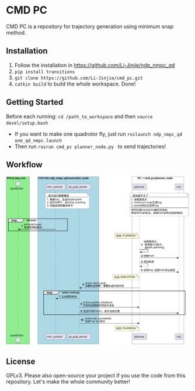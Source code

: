 # CMD PC

CMD PC is a repository for trajectory generation using minimum snap method.

## Installation

1. Follow the installation in https://github.com/Li-Jinjie/ndp_nmpc_qd
2. `pip install transitions`
3. `git clone https://github.com/Li-Jinjie/cmd_pc.git`
4. `catkin build` to build the whole workspace. Done!

## Getting Started

Before each running:  `cd /path_to_workspace` and then `source devel/setup.bash`

- If you want to make one quadrotor fly, just run `roslaunch ndp_nmpc_qd one_qd_nmpc.launch`
- Then run `rosrun cmd_pc planner_node.py ` to send trajectories!

## Workflow

![](./UMLs/workflow.svg)

## License

GPLv3. Please also open-source your project if you use the code from this repository. Let's make the whole community better!
